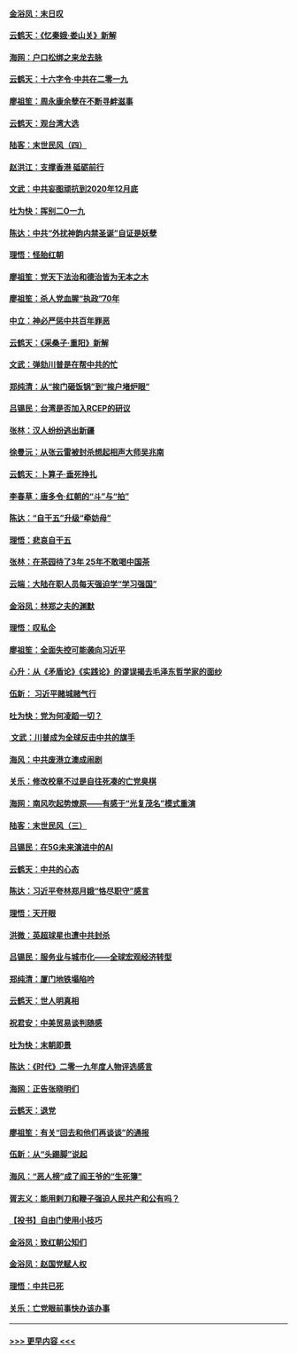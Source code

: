 #### [金浴凤：末日叹](../pages/nsc993/n11752359.md?t=12300611) 
#### [云鹤天：《忆秦娥‧娄山关》新解](../pages/nsc993/n11752348.md?t=12300611) 
#### [海网：户口松绑之来龙去脉](../pages/nsc993/n11752328.md?t=12300611) 
#### [云鹤天：十六字令‧中共在二零一九](../pages/nsc993/n11752305.md?t=12300611) 
#### [廖祖笙：周永康余孽在不断寻衅滋事](../pages/nsc993/n11751013.md?t=12300611) 
#### [云鹤天：观台湾大选](../pages/nsc993/n11751007.md?t=12300611) 
#### [陆客：末世民风（四）](../pages/nsc993/n11749203.md?t=12300611) 
#### [赵洪江：支撑香港 砥砺前行](../pages/nsc993/n11748482.md?t=12300611) 
#### [文武：中共妄图顽抗到2020年12月底](../pages/nsc993/n11748446.md?t=12300611) 
#### [吐为快：挥别二O一九](../pages/nsc993/n11748411.md?t=12300611) 
#### [陈达：中共“外扰神韵内禁圣诞”自证是妖孽](../pages/nsc993/n11748226.md?t=12300611) 
#### [理悟：怪胎红朝](../pages/nsc993/n11748206.md?t=12300611) 
#### [廖祖笙：党天下法治和德治皆为无本之木](../pages/nsc993/n11748135.md?t=12300611) 
#### [廖祖笙：杀人党血腥“执政”70年](../pages/nsc993/n11745144.md?t=12300611) 
#### [中立：神必严惩中共百年罪恶](../pages/nsc993/n11744970.md?t=12300611) 
#### [云鹤天：《采桑子‧重阳》新解](../pages/nsc993/n11744948.md?t=12300611) 
#### [文武：弹劾川普是在帮中共的忙](../pages/nsc993/n11744758.md?t=12300611) 
#### [郑纯清：从“挨门砸饭锅”到“挨户堵炉眼”](../pages/nsc993/n11744745.md?t=12300611) 
#### [吕锡民：台湾是否加入RCEP的研议](../pages/nsc993/n11744701.md?t=12300611) 
#### [张林：汉人纷纷逃出新疆](../pages/nsc993/n11743530.md?t=12300611) 
#### [徐曼沅：从张云雷被封杀想起相声大师吴兆南](../pages/nsc993/n11741816.md?t=12300611) 
#### [云鹤天：卜算子‧垂死挣扎](../pages/nsc993/n11739956.md?t=12300611) 
#### [李春草：唐多令‧红朝的“斗”与“拍”](../pages/nsc993/n11739830.md?t=12300611) 
#### [陈达：“自干五”升级“牵妨母”](../pages/nsc993/n11739724.md?t=12300611) 
#### [理悟：悲哀自干五](../pages/nsc993/n11739547.md?t=12300611) 
#### [张林：在茶园待了3年 25年不敢喝中国茶](../pages/nsc993/n11739240.md?t=12300611) 
#### [云端：大陆在职人员每天强迫学“学习强国”](../pages/nsc993/n11738735.md?t=12300611) 
#### [金浴凤：林郑之夫的渊默](../pages/nsc993/n11737735.md?t=12300611) 
#### [理悟：叹私企](../pages/nsc993/n11737715.md?t=12300611) 
#### [廖祖笙：全面失控可能袭向习近平](../pages/nsc993/n11737704.md?t=12300611) 
#### [心升：从《矛盾论》《实践论》的谬误揭去毛泽东哲学家的面纱](../pages/nsc993/n11736962.md?t=12300611) 
#### [伍新： 习近平赌城赌气行](../pages/nsc993/n11736929.md?t=12300611) 
#### [吐为快：党为何凌蹈一切？](../pages/nsc993/n11736915.md?t=12300611) 
#### [ 文武：川普成为全球反击中共的旗手](../pages/nsc993/n11736882.md?t=12300611) 
#### [海风：中共废港立澳成闹剧](../pages/nsc993/n11735857.md?t=12300611) 
#### [关乐：修改校章不过是自往死凑的亡党臭棋](../pages/nsc993/n11735097.md?t=12300611) 
#### [海网：南风吹起势燎原——有感于“光复茂名”模式重演](../pages/nsc993/n11732308.md?t=12300611) 
#### [陆客：末世民风（三）](../pages/nsc993/n11732211.md?t=12300611) 
#### [吕锡民：在5G未来演进中的AI](../pages/nsc993/n11730010.md?t=12300611) 
#### [云鹤天：中共的心态](../pages/nsc993/n11729906.md?t=12300611) 
#### [陈达：习近平夸林郑月娥“恪尽职守”感言](../pages/nsc993/n11729881.md?t=12300611) 
#### [理悟：天开眼](../pages/nsc993/n11729699.md?t=12300611) 
#### [洪微：英超球星也遭中共封杀](../pages/nsc993/n11727243.md?t=12300611) 
#### [吕锡民：服务业与城市化——全球宏观经济转型](../pages/nsc993/n11725845.md?t=12300611) 
#### [郑纯清：厦门地铁塌陷吟](../pages/nsc993/n11725813.md?t=12300611) 
#### [云鹤天：世人明真相](../pages/nsc993/n11725621.md?t=12300611) 
#### [祝君安：中美贸易谈判随感](../pages/nsc993/n11725609.md?t=12300611) 
#### [吐为快：末朝即景](../pages/nsc993/n11723365.md?t=12300611) 
#### [陈达：《时代》二零一九年度人物评选感言](../pages/nsc993/n11723337.md?t=12300611) 
#### [海网：正告张晓明们](../pages/nsc993/n11723228.md?t=12300611) 
#### [云鹤天：退党](../pages/nsc993/n11723056.md?t=12300611) 
#### [廖祖笙：有关“回去和他们再谈谈”的通报](../pages/nsc993/n11722442.md?t=12300611) 
#### [伍新：从“头踢脚”说起](../pages/nsc993/n11722429.md?t=12300611) 
#### [海风：“恶人榜”成了阎王爷的“生死簿”](../pages/nsc993/n11722272.md?t=12300611) 
#### [胥志义：能用剌刀和鞭子强迫人民共产和公有吗？](../pages/nsc993/n11720569.md?t=12300611) 
#### [【投书】自由门使用小技巧](../pages/nsc993/n11720180.md?t=12300611) 
#### [金浴凤：致红朝公知们](../pages/nsc993/n11720563.md?t=12300611) 
#### [金浴凤：赵国党赋人权](../pages/nsc993/n11720533.md?t=12300611) 
#### [理悟：中共已死](../pages/nsc993/n11720233.md?t=12300611) 
#### [关乐：亡党眼前事快办该办事](../pages/nsc993/n11719160.md?t=12300611) 

----
#### [ >>> 更早内容 <<< ](../indexes/nsc993-earlier.md)
